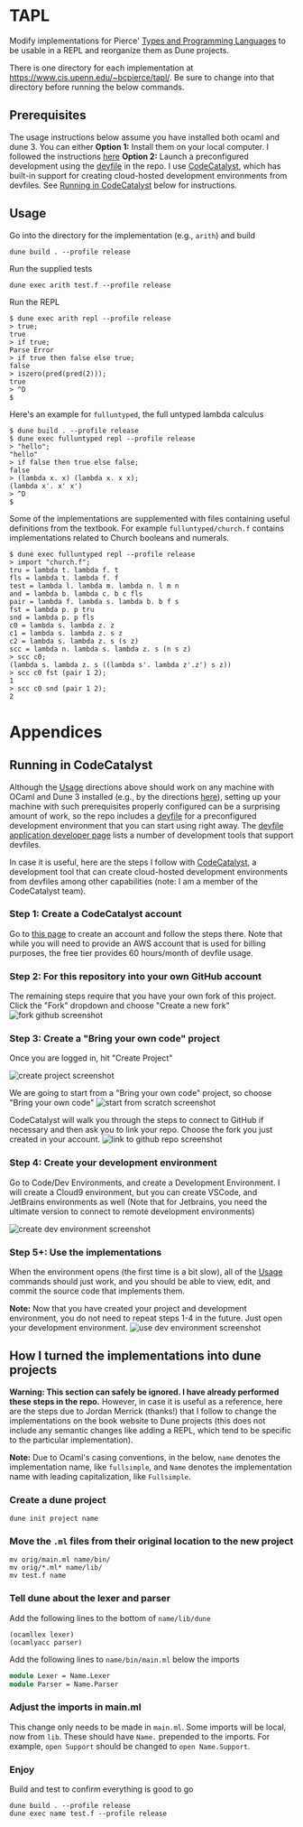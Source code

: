 # TAPL
Modify implementations for Pierce' [Types and Programming Languages](https://www.cis.upenn.edu/~bcpierce/tapl/)
to be usable in a REPL
and reorganize them as Dune projects.

There is one directory for each implementation at https://www.cis.upenn.edu/~bcpierce/tapl/. Be sure
to change into that directory before running the below commands.

## Prerequisites
The usage instructions below assume you have installed both ocaml and dune 3. You can either 
**Option 1:** Install them on your local computer. I followed the instructions [here](https://ocaml.org/docs/up-and-running)
**Option 2:** Launch a preconfigured development using the [devfile](https://devfile.io/) in the repo. I use [CodeCatalyst](codecatalyst.aws/),
which has built-in support for creating cloud-hosted development environments from devfiles. See [Running in CodeCatalyst](#running-in-codecatalyst) below for
instructions.

## Usage
Go into the directory for the implementation (e.g., `arith`) and build

```
dune build . --profile release
```

Run the supplied tests 
```
dune exec arith test.f --profile release
```

Run the REPL
```
$ dune exec arith repl --profile release
> true;
true
> if true;
Parse Error
> if true then false else true;
false
> iszero(pred(pred(2)));
true
> ^D
$
```
Here's an example for `fulluntyped`, the full untyped lambda calculus
```
$ dune build . --profile release
$ dune exec fulluntyped repl --profile release
> "hello";
"hello"
> if false then true else false;
false
> (lambda x. x) (lambda x. x x);
(lambda x'. x' x')
> ^D
$
```
Some of the implementations are supplemented with files containing useful definitions from the textbook. For example `fulluntyped/church.f` contains implementations related to Church booleans and numerals.
```
$ dune exec fulluntyped repl --profile release
> import "church.f";
tru = lambda t. lambda f. t
fls = lambda t. lambda f. f
test = lambda l. lambda m. lambda n. l m n
and = lambda b. lambda c. b c fls
pair = lambda f. lambda s. lambda b. b f s
fst = lambda p. p tru
snd = lambda p. p fls
c0 = lambda s. lambda z. z
c1 = lambda s. lambda z. s z
c2 = lambda s. lambda z. s (s z)
scc = lambda n. lambda s. lambda z. s (n s z)
> scc c0;
(lambda s. lambda z. s ((lambda s'. lambda z'.z') s z))
> scc c0 fst (pair 1 2);
1
> scc c0 snd (pair 1 2);
2
```

# Appendices
## Running in CodeCatalyst
Although the [Usage](#usage) directions above should work on any machine with OCaml and Dune 3 installed
(e.g., by the directions [here](https://ocaml.org/docs/up-and-running)), setting up your machine with such
prerequisites properly configured can be a surprising amount of work, so the repo includes a [devfile](https://devfile.io/) for
a preconfigured development environment that you can start using right away. The 
[devfile application developer page](https://devfile.io/docs/2.2.0/application-developer) lists
a number of development tools that support devfiles. 

In case it is useful, here are the steps I follow with 
[CodeCatalyst](https://codecatalyst.aws), a development tool that can create
cloud-hosted development environments from devfiles among other capabilities
(note: I am a member of the CodeCatalyst team).

### Step 1: Create a CodeCatalyst account
Go to [this page](https://codecatalyst.aws/explore) to create an account
and follow the steps there. Note that
while you will need to provide an AWS account that is used for billing
 purposes, the free tier provides 60 hours/month of devfile usage.

### Step 2: For this repository into your own GitHub account
The remaining steps require that you have your own fork of this project. Click the "Fork" dropdown and choose "Create a new fork"
![fork github screenshot](readme_images/fork.jpg)

### Step 3: Create a "Bring your own code"  project
Once you are logged in, hit "Create Project"

![create project screenshot](readme_images/create1.png)


We are going to start from a "Bring your own code" project, so choose "Bring your own code"
![start from scratch screenshot](readme_images/create2.jpg)

CodeCatalyst will walk you through the steps to connect to GitHub if necessary and then ask you
to link your repo. Choose the fork you just created in your account.
![link to github repo  screenshot](readme_images/link.jpg)


### Step 4: Create your development environment
Go to Code/Dev Environments, and create a Development Environment.
I will create a Cloud9 environment, but you can create VSCode, and
JetBrains environments as well (Note that for Jetbrains, you need
the ultimate version to connect to remote development environments)

![create dev environment screenshot](readme_images/step4.jpg)

### Step 5+: Use the implementations
When the environment opens (the first time is a bit slow), all of the
[Usage](#usage) commands should just work, and you should be able to
view, edit, and commit the source code that implements them.

**Note:** Now that you have created your project and development environment,
you do not need to repeat steps 1-4 in the future. Just open your development
environment. 
![use dev environment screenshot](readme_images/step5.jpg)
## How I turned the implementations into dune projects
**Warning: This section can safely be ignored. I have already performed these steps in the repo.**
However, in case it is useful as a reference, here are the steps due to Jordan Merrick (thanks!) that
I follow to change the implementations on the book website to Dune projects (this
does not include any semantic changes like adding a REPL, which tend to be specific to the particular
implementation).

**Note:** Due to Ocaml's casing conventions, in the below, `name` denotes the implementation name,
like `fullsimple`, and `Name` denotes the implementation name with leading capitalization, like
`Fullsimple`.

### Create a dune project
```dune init project name```

### Move the `.ml` files from their original location to the new project
```
mv orig/main.ml name/bin/
mv orig/*.ml* name/lib/
mv test.f name
```
### Tell dune about the lexer and parser
Add the following lines to the bottom of `name/lib/dune`
```
(ocamllex lexer)
(ocamlyacc parser)
```
Add the following lines to `name/bin/main.ml` below the imports
``` ocaml
module Lexer = Name.Lexer
module Parser = Name.Parser
```

### Adjust the imports in main.ml
This change only needs to be made in `main.ml`.
Some imports will be local, now from `lib`. These should have `Name.` prepended to the imports.
For example, `open Support` should be changed to `open Name.Support`. 

### Enjoy
Build and test to confirm everything is good to go

```  
dune build . --profile release
dune exec name test.f --profile release
```
